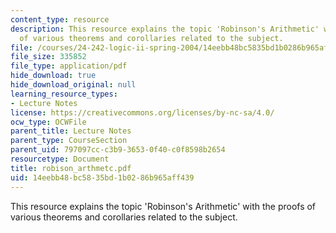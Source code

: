 ```yaml
---
content_type: resource
description: This resource explains the topic 'Robinson's Arithmetic' with the proofs
  of various theorems and corollaries related to the subject.
file: /courses/24-242-logic-ii-spring-2004/14eebb48bc5835bd1b0286b965aff439_robison_arthmetc.pdf
file_size: 335852
file_type: application/pdf
hide_download: true
hide_download_original: null
learning_resource_types:
- Lecture Notes
license: https://creativecommons.org/licenses/by-nc-sa/4.0/
ocw_type: OCWFile
parent_title: Lecture Notes
parent_type: CourseSection
parent_uid: 797097cc-c3b9-3653-0f40-c0f8598b2654
resourcetype: Document
title: robison_arthmetc.pdf
uid: 14eebb48-bc58-35bd-1b02-86b965aff439
---
```

This resource explains the topic 'Robinson's Arithmetic' with the proofs of various theorems and corollaries related to the subject.